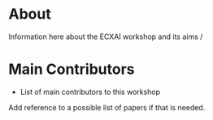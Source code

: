 # About

Information here about the ECXAI workshop and its aims /

# Main Contributors
- List of main contributors to this workshop


Add reference to a possible list of papers if that is needed.
